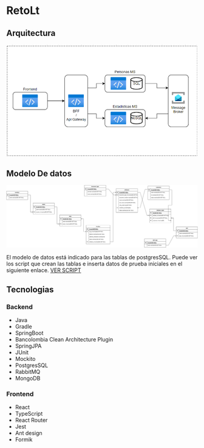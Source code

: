 # RetoLt

## Arquitectura

![Arquitectura.png](./assets/Arquitectura.png)

## Modelo De datos

![Modelo](./assets/ModeloDatos.png)

El modelo de datos está indicado para las tablas de postgresSQL.
Puede ver los script que crean las tablas e inserta datos de prueba iniciales en el siguiente enlace.
[VER SCRIPT](./assets/Script.sql)

## Tecnologias

### Backend

* Java
* Gradle
* SpringBoot
* Bancolombia Clean Architecture Plugin
* SpringJPA
* JUnit
* Mockito
* PostgresSQL
* RabbitMQ
* MongoDB

### Frontend

* React
* TypeScript
* React Router
* Jest
* Ant design
* Formik